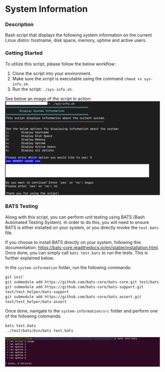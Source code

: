 # System Information

### Description
Bash script that displays the following system information on the current Linux distro: hostname, disk space, memory, uptime and active users.

### Getting Started
To utilize this script, please follow the below workflow:

1. Clone the script into your environment.
2. Make sure the script is executable using the command `chmod +x sys-info.sh`.
3. Run the script: `./sys-info.sh`.

See below an image of the script in action:
![Image of System Information](https://github.com/markusewalker/Misc-Bash-Scripts/blob/master/system-information/sys-info.jpg)

### BATS Testing
Along with this script, you can perform unit testing using BATS (Bash Automated Testing System). In order to do this, you will need to ensure BATS is either installed on your system, or you directly invoke the `test.bats` file.

If you choose to install BATS directly on your system, following this documentation: https://bats-core.readthedocs.io/en/stable/installation.html. Once done, you can simply call `bats test.bats` to run the tests. This is further explained below.

In the `system-information` folder, run the following commands:

```
git init`
git submodule add https://github.com/bats-core/bats-core.git test/bats
git submodule add https://github.com/bats-core/bats-support.git test/test_helper/bats-support
git submodule add https://github.com/bats-core/bats-assert.git test/test_helper/bats-assert
```

Once done, navigate to the `system-information/src` folder and perform one of the following commands:

```
bats test.bats
../test/bats/bin/bats test.bats
```

![BATS Image](https://github.com/markusewalker/Misc-Bash-Scripts/blob/master/system-information/bats.jpg)
